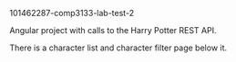 101462287-comp3133-lab-test-2

Angular project with calls to the Harry Potter REST API.

There is a character list and character filter page below it.
